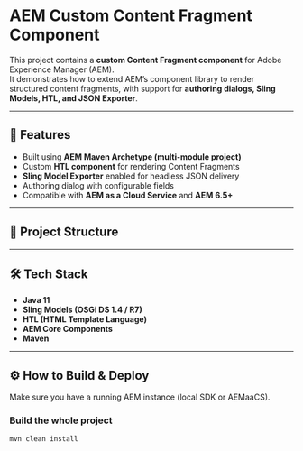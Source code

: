 # AEM Custom Content Fragment Component

This project contains a **custom Content Fragment component** for Adobe Experience Manager (AEM).  
It demonstrates how to extend AEM’s component library to render structured content fragments, with support for **authoring dialogs, Sling Models, HTL, and JSON Exporter**.

---

## 🚀 Features
- Built using **AEM Maven Archetype (multi-module project)**
- Custom **HTL component** for rendering Content Fragments
- **Sling Model Exporter** enabled for headless JSON delivery
- Authoring dialog with configurable fields
- Compatible with **AEM as a Cloud Service** and **AEM 6.5+**

---

## 📂 Project Structure


---

## 🛠️ Tech Stack
- **Java 11**
- **Sling Models (OSGi DS 1.4 / R7)**
- **HTL (HTML Template Language)**
- **AEM Core Components**
- **Maven**

---

## ⚙️ How to Build & Deploy
Make sure you have a running AEM instance (local SDK or AEMaaCS).

### Build the whole project
```bash
mvn clean install

